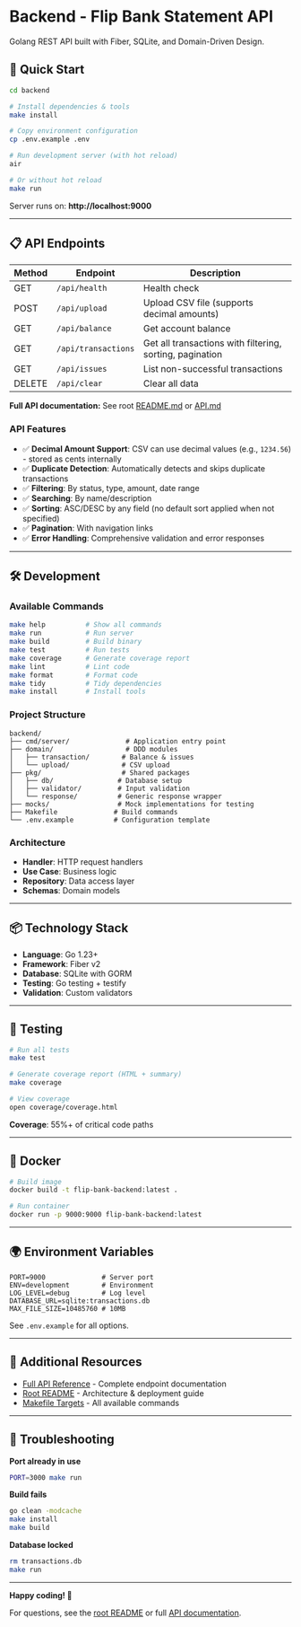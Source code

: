 # Backend - Flip Bank Statement API

Golang REST API built with Fiber, SQLite, and Domain-Driven Design.

## 🚀 Quick Start

```bash
cd backend

# Install dependencies & tools
make install

# Copy environment configuration
cp .env.example .env

# Run development server (with hot reload)
air

# Or without hot reload
make run
```

Server runs on: **http://localhost:9000**

---

## 📋 API Endpoints

| Method | Endpoint     | Description |
|--------|--------------|-------------|
| GET    | `/api/health` | Health check |
| POST   | `/api/upload` | Upload CSV file (supports decimal amounts) |
| GET    | `/api/balance` | Get account balance |
| GET    | `/api/transactions` | Get all transactions with filtering, sorting, pagination |
| GET    | `/api/issues` | List non-successful transactions |
| DELETE | `/api/clear` | Clear all data |

**Full API documentation:** See root [README.md](../README.md#-api-contract) or [API.md](./API.md)

### API Features

- ✅ **Decimal Amount Support**: CSV can use decimal values (e.g., `1234.56`) - stored as cents internally
- ✅ **Duplicate Detection**: Automatically detects and skips duplicate transactions
- ✅ **Filtering**: By status, type, amount, date range
- ✅ **Searching**: By name/description
- ✅ **Sorting**: ASC/DESC by any field (no default sort applied when not specified)
- ✅ **Pagination**: With navigation links
- ✅ **Error Handling**: Comprehensive validation and error responses

---

## 🛠️ Development

### Available Commands

```bash
make help          # Show all commands
make run           # Run server
make build         # Build binary
make test          # Run tests
make coverage      # Generate coverage report
make lint          # Lint code
make format        # Format code
make tidy          # Tidy dependencies
make install       # Install tools
```

### Project Structure

```
backend/
├── cmd/server/              # Application entry point
├── domain/                  # DDD modules
│   ├── transaction/        # Balance & issues
│   └── upload/             # CSV upload
├── pkg/                    # Shared packages
│   ├── db/                # Database setup
│   ├── validator/         # Input validation
│   └── response/          # Generic response wrapper
├── mocks/                 # Mock implementations for testing
├── Makefile              # Build commands
└── .env.example          # Configuration template
```

### Architecture

- **Handler**: HTTP request handlers
- **Use Case**: Business logic
- **Repository**: Data access layer
- **Schemas**: Domain models

---

## 📦 Technology Stack

- **Language**: Go 1.23+
- **Framework**: Fiber v2
- **Database**: SQLite with GORM
- **Testing**: Go testing + testify
- **Validation**: Custom validators

---

## 🧪 Testing

```bash
# Run all tests
make test

# Generate coverage report (HTML + summary)
make coverage

# View coverage
open coverage/coverage.html
```

**Coverage**: 55%+ of critical code paths

---

## 🐳 Docker

```bash
# Build image
docker build -t flip-bank-backend:latest .

# Run container
docker run -p 9000:9000 flip-bank-backend:latest
```

---

## 🌍 Environment Variables

```env
PORT=9000              # Server port
ENV=development        # Environment
LOG_LEVEL=debug        # Log level
DATABASE_URL=sqlite:transactions.db
MAX_FILE_SIZE=10485760 # 10MB
```

See `.env.example` for all options.

---

## 📖 Additional Resources

- [Full API Reference](./API.md) - Complete endpoint documentation
- [Root README](../README.md) - Architecture & deployment guide
- [Makefile Targets](./Makefile) - All available commands

---

## 🚨 Troubleshooting

**Port already in use**
```bash
PORT=3000 make run
```

**Build fails**
```bash
go clean -modcache
make install
make build
```

**Database locked**
```bash
rm transactions.db
make run
```

---

**Happy coding! 🎉**

For questions, see the [root README](../README.md) or full [API documentation](./API.md).
